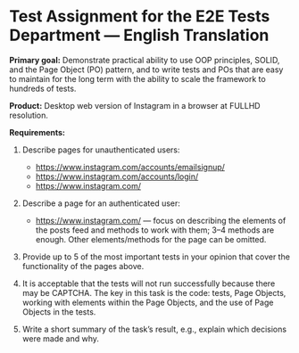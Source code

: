 # Test Assignment for the E2E Tests Department — English Translation

**Primary goal:** Demonstrate practical ability to use OOP principles, SOLID, and the Page Object (PO) pattern,
and to write tests and POs that are easy to maintain for the long term with the ability to scale the framework to hundreds of tests.

**Product:** Desktop web version of Instagram in a browser at FULLHD resolution.

**Requirements:**

1. Describe pages for unauthenticated users:
   - https://www.instagram.com/accounts/emailsignup/
   - https://www.instagram.com/accounts/login/
   - https://www.instagram.com/

2. Describe a page for an authenticated user:
   - https://www.instagram.com/ — focus on describing the elements of the posts feed and methods to work with them;
     3–4 methods are enough. Other elements/methods for the page can be omitted.

3. Provide up to 5 of the most important tests in your opinion that cover the functionality of the pages above.

4. It is acceptable that the tests will not run successfully because there may be CAPTCHA.
   The key in this task is the code: tests, Page Objects, working with elements within the Page Objects,
   and the use of Page Objects in the tests.

5. Write a short summary of the task’s result, e.g., explain which decisions were made and why.
